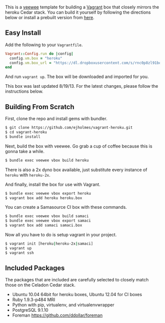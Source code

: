 This is a [veewee](https://github.com/jedi4ever/veewee) template for building a
[Vagrant](http://vagrantup.com/) box that closely mirrors the heroku Cedar stack. You can build it
yourself by following the directions below or install a prebuilt version from [here](http://dl.dropbox.com/u/1906634/heroku.box).

## Easy Install

Add the following to your `Vagrantfile`.

```ruby
Vagrant::Config.run do |config|
  config.vm.box = "heroku"
  config.vm.box_url = "https://dl.dropboxusercontent.com/s/rnc0p8zl91borei/heroku.box"
end
```

And run `vagrant up`. The box will be downloaded and imported for you.

This box was last updated 8/19/13.  For the latest changes, please follow the instructions below.

## Building From Scratch

First, clone the repo and install gems with bundler.

```bash
$ git clone https://github.com/ejholmes/vagrant-heroku.git
$ cd vagrant-heroku
$ bundle install
```

Next, build the box with veewee. Go grab a cup of coffee because this is gonna
take a while.

```bash
$ bundle exec veewee vbox build heroku
```

There is also a 2x dyno box available, just substitute every instance of `heroku` with `heroku-2x`.

And finally, install the box for use with Vagrant.

```bash
$ bundle exec veewee vbox export heroku
$ vagrant box add heroku heroku.box
```

You can create a Samasource CI box with these commands.

```bash
$ bundle exec veewee vbox build samaci
$ bundle exec veewee vbox export samaci
$ vagrant box add samaci samaci.box
```

Now all you have to do is setup vagrant in your project.

```bash
$ vagrant init [heroku|heroku-2x|samaci]
$ vagrant up
$ vagrant ssh
```

## Included Packages

The packages that are included are carefully selected to closely match those on
the Celadon Cedar stack.

* Ubuntu 10.04 64bit for heroku boxes, Ubuntu 12.04 for CI boxes
* Ruby 1.9.3-p484 MRI
* Python with pip, virtualenv, and virtualenvwrapper
* PostgreSQL 9.1.10
* Foreman https://github.com/ddollar/foreman
